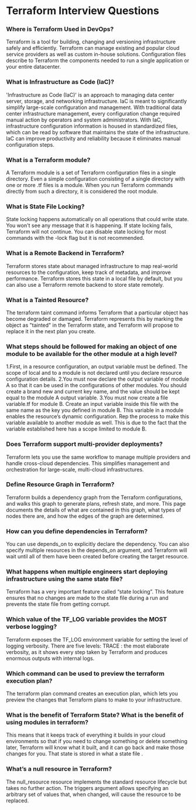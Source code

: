 # Terraform Interview Questions

### Where is Terraform Used in DevOps?
Terraform is a tool for building, changing and versioning infrastructure safely and efficiently. Terraform can manage existing and popular cloud service providers as well as custom in-house solutions. Configuration files describe to Terraform the components needed to run a single application or your entire datacenter.

### What is Infrastructure as Code (IaC)?
'Infrastructure as Code (IaC)' is an approach to managing data center server, storage, and networking infrastructure. IaC is meant to significantly simplify large-scale configuration and management. With traditional data center infrastructure management, every configuration change required manual action by operators and system administrators. With IaC, infrastructure configuration information is housed in standardized files, which can be read by software that maintains the state of the infrastructure. IaC can improve productivity and reliability because it eliminates manual configuration steps.

### What is a Terraform module? 
A Terraform module is a set of Terraform configuration files in a single directory. Even a simple configuration consisting of a single directory with one or more .tf files is a module. When you run Terraform commands directly from such a directory, it is considered the root module.

### What is State File Locking?
State locking happens automatically on all operations that could write state. You won't see any message that it is happening. If state locking fails, Terraform will not continue. You can disable state locking for most commands with the -lock flag but it is not recommended.

### What is a Remote Backend in Terraform?
Terraform stores state about managed infrastructure to map real-world resources to the configuration, keep track of metadata, and improve performance. Terraform stores this state in a local file by default, but you can also use a Terraform remote backend to store state remotely.

### What is a Tainted Resource?
The terraform taint command informs Terraform that a particular object has become degraded or damaged. Terraform represents this by marking the object as "tainted" in the Terraform state, and Terraform will propose to replace it in the next plan you create.

### What steps should be followed for making an object of one module to be available for the other module at a high level?
1.First, in a resource configuration, an output variable must be defined. The scope of local and to a module is not declared until you declare resource configuration details.
2.You must now declare the output variable of module A so that it can be used in the configurations of other modules. You should create a brand new and current key name, and the value should be kept equal to the module A output variable.
3.You must now create a file variable.tf for module B. Create an input variable inside this file with the same name as the key you defined in module B. This variable in a module enables the resource’s dynamic configuration. Rep the process to make this variable available to another module as well. This is due to the fact that the variable established here has a scope limited to module B.

### Does Terraform support multi-provider deployments?
Terraform lets you use the same workflow to manage multiple providers and handle cross-cloud dependencies. This simplifies management and orchestration for large-scale, multi-cloud infrastructures.

### Define Resource Graph in Terraform?
Terraform builds a dependency graph from the Terraform configurations, and walks this graph to generate plans, refresh state, and more. This page documents the details of what are contained in this graph, what types of nodes there are, and how the edges of the graph are determined.

### How can you define dependencies in Terraform?
You can use depends_on to explicitly declare the dependency. You can also specify multiple resources in the depends_on argument, and Terraform will wait until all of them have been created before creating the target resource.
### What happens when multiple engineers start deploying infrastructure using the same state file?
Terraform has a very important feature called “state locking”. This feature ensures that no changes are made to the state file during a run and prevents the state file from getting corrupt.
### Which value of the TF_LOG variable provides the MOST verbose logging?
Terraform exposes the TF_LOG environment variable for setting the level of logging verbosity. There are five levels: TRACE : the most elaborate verbosity, as it shows every step taken by Terraform and produces enormous outputs with internal logs.
### Which command can be used to preview the terraform execution plan?
The terraform plan command creates an execution plan, which lets you preview the changes that Terraform plans to make to your infrastructure.
### What is the benefit of Terraform State? What is the benefit of using modules in terraform?
This means that it keeps track of everything it builds in your cloud environments so that if you need to change something or delete something later, Terraform will know what it built, and it can go back and make those changes for you. That state is stored in what a state file .
### What’s a null resource in Terraform?
The null_resource resource implements the standard resource lifecycle but takes no further action. The triggers argument allows specifying an arbitrary set of values that, when changed, will cause the resource to be replaced.


